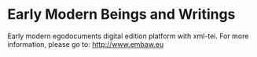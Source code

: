 # Early Modern Beings and Writings

Early modern egodocuments digital edition platform with xml-tei. For more information, please go to: http://www.embaw.eu
